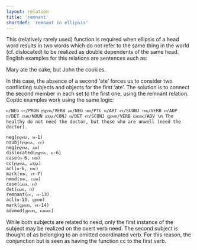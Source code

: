 ```yaml
---
layout: relation
title: 'remnant'
shortdef: 'remnant in ellipsis'
---
```


This (relatively rarely used) function is required when ellipsis of a head word results in two words which do not refer to the same thing in the world (cf. dislocated) to be realized as double dependents of the same head. English examples for this relations are sentences such as:

Mary ate the cake, but John the cookies.

In this case, the absence of a second ‘ate’ forces us to consider two conflicting subjects and objects for the first ‘ate’. The solution is to connect the second member in each set to the first one, using the remnant relation. Coptic examples work using the same logic:

~~~ sdparse
ⲛ/NEG ⲥⲉ/PRON ⲣⲭⲣⲉⲓⲁ/VERB ⲁⲛ/NEG ⲛϭⲓ/PTC ⲛ/ART ⲉⲧ/SCONJ ⲧⲏⲕ/VERB ⲙ/ADP ⲡ/DET ⲥⲁⲓⲛ/NOUN ⲁⲗⲗⲁ/CONJ ⲛ/DET ⲉⲧ/SCONJ ϣⲟⲟⲡ/VERB ⲕⲁⲕⲱⲥ/ADV \n The healthy do not need the doctor, but those who are unwell (need the doctor). 

neg(ⲣⲭⲣⲉⲓⲁ, ⲛ-1)
nsubj(ⲣⲭⲣⲉⲓⲁ, ⲥⲉ)
neg(ⲣⲭⲣⲉⲓⲁ, ⲁⲛ)
dislocated(ⲣⲭⲣⲉⲓⲁ, ⲛ-6)
case(ⲛ-6, ⲛϭⲓ)
cc(ⲣⲭⲣⲉⲓⲁ, ⲁⲗⲗⲁ)
acl(ⲛ-6, ⲧⲏⲕ)
mark(ⲧⲏⲕ, ⲉⲧ-7)
nmod(ⲧⲏⲕ, ⲥⲁⲓⲛ)
case(ⲥⲁⲓⲛ, ⲙ)
det(ⲥⲁⲓⲛ, ⲡ)
remnant(ⲥⲉ, ⲛ-13)
acl(ⲛ-13, ϣⲟⲟⲡ)
mark(ϣⲟⲟⲡ, ⲉⲧ-14)
advmod(ϣⲟⲟⲡ, ⲕⲁⲕⲱⲥ)

~~~

While both subjects are related to need, only the first instance of the subject may be realized on the overt verb need. The second subject is thought of as belonging to an omitted coordinated verb. For this reason, the conjunction but is seen as having the function cc to the first verb.


